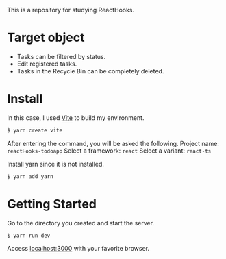 This is a repository for studying ReactHooks.

# Target object 
- Tasks can be filtered by status.
- Edit registered tasks.
- Tasks in the Recycle Bin can be completely deleted.

# Install
In this case, I used [Vite](https://vitejs.dev/guide/) to build my environment.
```sh
$ yarn create vite
```
After entering the command, you will be asked the following.
Project name: `reactHooks-todoapp`
Select a framework: `react`
Select a variant: `react-ts`

Install yarn since it is not installed.
```sh
$ yarn add yarn
```

# Getting Started

Go to the directory you created and start the server.
```sh
$ yarn run dev
```
Access [localhost:3000](http://localhost:3000/) with your favorite browser.

